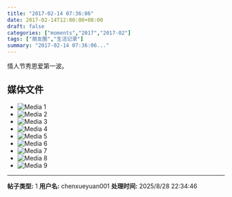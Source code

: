 ```yaml
---
title: "2017-02-14 07:36:06"
date: 2017-02-14T12:00:00+08:00
draft: false
categories: ["moments","2017","2017-02"]
tags: ["朋友圈","生活记录"]
summary: "2017-02-14 07:36:06..."
---
```


情人节秀恩爱第一波。

## 媒体文件

- ![Media 1](/Moments/photos/2017-02-14/201702140736060.jpg)
- ![Media 2](/Moments/photos/2017-02-14/201702140736061.jpg)
- ![Media 3](/Moments/photos/2017-02-14/201702140736062.jpg)
- ![Media 4](/Moments/photos/2017-02-14/201702140736063.jpg)
- ![Media 5](/Moments/photos/2017-02-14/201702140736064.jpg)
- ![Media 6](/Moments/photos/2017-02-14/201702140736065.jpg)
- ![Media 7](/Moments/photos/2017-02-14/201702140736066.jpg)
- ![Media 8](/Moments/photos/2017-02-14/201702140736067.jpg)
- ![Media 9](/Moments/photos/2017-02-14/201702140736068.jpg)

---

**帖子类型:** 1
**用户名:** chenxueyuan001
**处理时间:** 2025/8/28 22:34:46